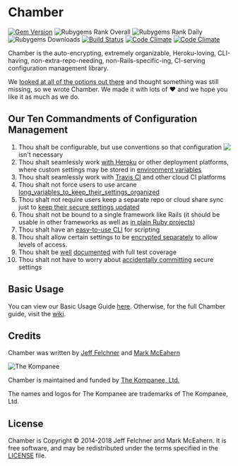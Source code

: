 # Chamber
[![Gem Version](https://img.shields.io/gem/v/chamber.svg)](https://rubygems.org/gems/chamber) ![Rubygems Rank Overall](https://img.shields.io/gem/rt/chamber.svg) ![Rubygems Rank Daily](https://img.shields.io/gem/rd/chamber.svg) ![Rubygems Downloads](https://img.shields.io/gem/dv/chamber/stable.svg) [![Build Status](https://img.shields.io/travis/thekompanee/chamber/master.svg)](http://travis-ci.org/thekompanee/chamber) [![Code Climate](https://codeclimate.com/github/thekompanee/chamber.svg)](https://codeclimate.com/github/thekompanee/chamber) [![Code Climate](https://codeclimate.com/github/thekompanee/chamber/coverage.svg)](https://codeclimate.com/github/thekompanee/chamber)

Chamber is the auto-encrypting, extremely organizable, Heroku-loving,
CLI-having, non-extra-repo-needing, non-Rails-specific-ing, CI-serving
configuration management library.

We [looked at all of the options out there][comparison] and thought something
was still missing, so we wrote Chamber.  We made it with lots of ❤ and we hope
you like it as much as we do.

## Our Ten Commandments of Configuration Management

<img src="https://kompanee-public-assets.s3.amazonaws.com/readmes/chamber-ten-commandments.png" align="right" />

1. Thou shalt be configurable, but use conventions so that configuration isn't
   necessary
1. Thou shalt seamlessly work [with Heroku][heroku] or other deployment
   platforms, where custom settings may be stored in
   [environment variables][env-vars]
1. Thou shalt seamlessly work with [Travis CI][travis] and other cloud CI
   platforms
1. Thou shalt not force users to use arcane
   [long_variables_to_keep_their_settings_organized][accessing]
1. Thou shalt not require users keep a separate repo or cloud share sync just to
   [keep their secure settings updated][encryption]
1. Thou shalt not be bound to a single framework like Rails (it should be usable
   in other frameworks as well as [in plain Ruby projects][plain-ruby])
1. Thou shalt have an [easy-to-use CLI][cli] for scripting
1. Thou shalt allow certain settings to be
   [encrypted separately][namespace-keys] to allow levels of access.
1. Thou shalt be [well][inch] [documented][wiki] with full test coverage
1. Thou shalt not have to worry about [accidentally committing][commit-hook]
   secure settings

## Basic Usage

You can view our Basic Usage Guide [here][basic-usage].  Otherwise, for the full
Chamber guide, visit the [wiki][wiki].

## Credits

Chamber was written by [Jeff Felchner][jeff-profile] and
[Mark McEahern][mark-profile]

![The Kompanee][kompanee-logo]

Chamber is maintained and funded by [The Kompanee, Ltd.][kompanee-site]

The names and logos for The Kompanee are trademarks of The Kompanee, Ltd.

## License

Chamber is Copyright © 2014-2018 Jeff Felchner and Mark McEahern. It is free
software, and may be redistributed under the terms specified in the
[LICENSE][license] file.

[accessing]:      https://github.com/thekompanee/chamber/wiki/Accessing-Settings
[basic-usage]:    https://github.com/thekompanee/chamber/wiki/Basic-Usage
[cli]:            https://github.com/thekompanee/chamber/wiki/CLI-Overview
[commit-hook]:    https://github.com/thekompanee/chamber/wiki/Git-Commit-Hooks
[comparison]:     https://github.com/thekompanee/chamber/wiki/Gem-Comparison
[encryption]:     https://github.com/thekompanee/chamber/wiki/Encryption-Basics
[env-vars]:       https://github.com/thekompanee/chamber/wiki/Environment-Variables
[heroku]:         https://github.com/thekompanee/chamber/wiki/Heroku
[inch]:           https://inch-ci.org/github/thekompanee/chamber
[jeff-profile]:   https://github.com/jfelchner
[kompanee-logo]:  https://kompanee-public-assets.s3.amazonaws.com/readmes/kompanee-horizontal-black.png
[kompanee-site]:  http://www.thekompanee.com
[license]:        https://github.com/thekompanee/chamber/blob/master/LICENSE.txt
[mark-profile]:   https://github.com/m5rk
[namespace-keys]: https://github.com/thekompanee/chamber/wiki/Namespaced-Key-Pairs
[plain-ruby]:     https://github.com/thekompanee/chamber/wiki/Installation#in-a-ruby-project-or-ruby-gem
[travis]:         https://github.com/thekompanee/chamber/wiki/TravisCI
[wiki]:           https://github.com/thekompanee/chamber/wiki
